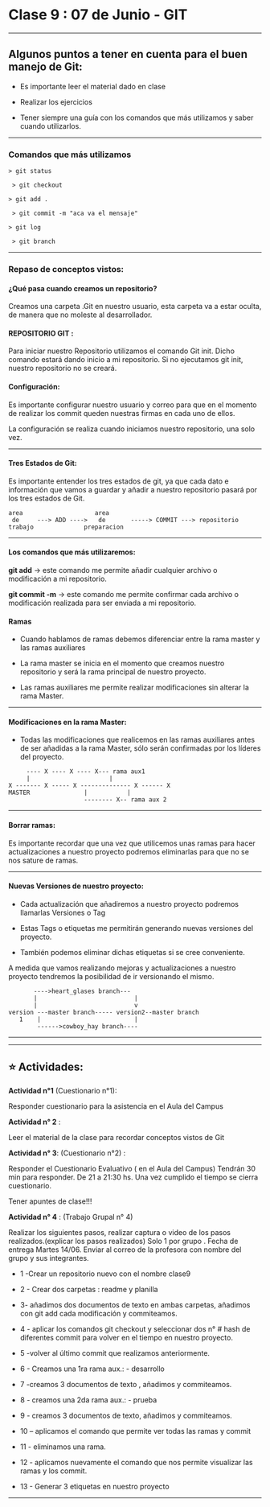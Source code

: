 # Clase 9 : 07 de Junio - GIT

---

## Algunos puntos a tener en cuenta para el buen manejo de Git:

- Es importante leer el material dado en clase

- Realizar los ejercicios

- Tener siempre una guía con los comandos que más utilizamos y saber cuando utilizarlos.

---

### Comandos que más utilizamos

```> git status```

``` > git checkout```

``` > git add . ```

``` > git commit -m "aca va el mensaje"```

```> git log```

``` > git branch```

---

### Repaso de conceptos vistos:

#### ¿Qué pasa cuando creamos un repositorio?


Creamos una carpeta .Git en nuestro usuario, esta carpeta va a estar oculta, de manera que no moleste al desarrollador.

#### REPOSITORIO GIT :

Para iniciar nuestro Repositorio utilizamos el comando Git init.
Dicho comando estará dando inicio a mi repositorio.
Si no ejecutamos git init, nuestro repositorio no se creará.

####  Configuración:


Es importante configurar nuestro usuario y correo para que en  el momento de realizar los commit queden nuestras firmas en cada uno de ellos.

La configuración se realiza cuando iniciamos nuestro repositorio, una solo vez.

---

#### Tres Estados de Git:


Es importante entender los tres estados de git, ya que cada dato e información que vamos a guardar y añadir a nuestro repositorio pasará por los tres estados de Git.

```
area                    area
 de     ---> ADD ---->   de       -----> COMMIT ---> repositorio
trabajo              preparacion
```

---

#### Los comandos que más utilizaremos:


**git add** -> este comando me permite añadir cualquier archivo o modificación a mi repositorio.

**git commit -m** -> este comando me permite confirmar cada archivo o modificación realizada para ser enviada a mi repositorio.


#### Ramas

- Cuando hablamos de ramas debemos diferenciar entre la rama master y las ramas auxiliares

- La rama master se inicia en el momento que creamos nuestro repositorio y será la rama principal de nuestro proyecto.

- Las ramas auxiliares me permite realizar modificaciones sin alterar la rama Master.

---

#### Modificaciones en la rama Master:

- Todas las modificaciones que realicemos en las ramas auxiliares antes de ser añadidas a la rama Master, sólo serán confirmadas por los líderes del proyecto.

```
     ---- X ---- X ---- X--- rama aux1
     |                      |
X ------- X ----- X -------------- X ------ X
MASTER               |           |
                     -------- X-- rama aux 2
```

---

#### Borrar ramas:


Es importante recordar que una vez que utilicemos unas ramas para hacer actualizaciones  a nuestro proyecto podremos eliminarlas para que no se nos sature de ramas.


---

#### Nuevas Versiones de nuestro proyecto:


- Cada actualización que añadiremos a nuestro proyecto podremos llamarlas Versiones o Tag

- Estas Tags  o etiquetas me permitirán generando nuevas versiones del proyecto.

- También podemos eliminar dichas etiquetas si se cree conveniente.

A medida que vamos realizando mejoras y actualizaciones a nuestro proyecto tendremos la posibilidad de ir versionando el mismo.


```
       ---->heart_glases branch---
       |                           |
       |                           v
version ---master branch----- version2--master branch
   1    |                          |
        ------>cowboy_hay branch----

```

---
---

## :star: Actividades:


**Actividad n°1** (Cuestionario n°1): 

Responder cuestionario para la asistencia en el Aula del Campus



**Actividad n° 2** : 

Leer el material de la clase para recordar conceptos vistos de Git



**Actividad n° 3**: (Cuestionario n°2) :

Responder el Cuestionario Evaluativo ( en el Aula del Campus) Tendrán 30 min para responder. De 21 a 21:30 hs. Una vez cumplido el tiempo se cierra cuestionario.

Tener apuntes de clase!!!



**Actividad n° 4** : (Trabajo Grupal n° 4)

Realizar los siguientes pasos, realizar captura o video de los pasos realizados.(explicar los pasos realizados)  Solo 1 por grupo . Fecha de entrega Martes 14/06. Enviar al correo de la profesora con nombre del grupo y sus integrantes.

- 1 -Crear un repositorio  nuevo con el nombre clase9

- 2 - Crear dos carpetas :  readme y planilla

- 3- añadimos dos documentos de texto en ambas carpetas, añadimos con git add cada modificación y commiteamos.

- 4 - aplicar los comandos git checkout y seleccionar dos n° # hash de  diferentes commit  para volver en el tiempo en nuestro proyecto.

- 5 -volver al último commit que realizamos anteriormente.

- 6 - Creamos una 1ra rama aux.: - desarrollo

- 7 -creamos  3 documentos de texto , añadimos y commiteamos.

- 8 - creamos una 2da rama aux.: - prueba

- 9 - creamos  3 documentos de texto, añadimos y commiteamos.

- 10 – aplicamos el comando que permite ver todas las ramas y commit

- 11 - eliminamos una rama.

- 12 - aplicamos nuevamente el comando que nos permite visualizar las ramas y los commit.

- 13 - Generar  3 etiquetas en nuestro proyecto


---